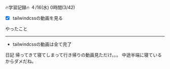 🔥学習記録🔥
４/16(水) 0時間(3/42)
- [x] tailwindcssの動画を見る

やったこと
***
- tailwindcssの動画は全て完了

日記
帰ってきて寝てしまって行き帰りの動画見ただけ。。。
中途半端に寝ているからダメだね。

